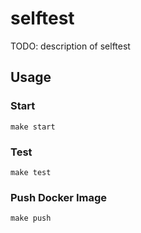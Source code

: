 # selftest

TODO: description of selftest

## Usage

### Start

```
make start
```

### Test

```
make test
```

### Push Docker Image

```
make push
```

